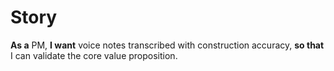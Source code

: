# Story
**As a** PM,
**I want** voice notes transcribed with construction accuracy,
**so that** I can validate the core value proposition.
